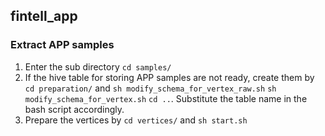 ## fintell_app

### Extract APP samples
1. Enter the sub directory `cd samples/`
2. If the hive table for storing APP samples are not ready, create them by `cd preparation/` and `sh modify_schema_for_vertex_raw.sh` `sh modify_schema_for_vertex.sh` `cd ..`. 
Substitute the table name in the bash script accordingly.
3. Prepare the vertices by `cd vertices/` and `sh start.sh`

